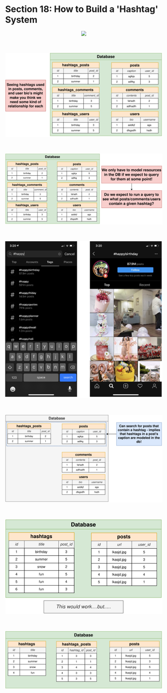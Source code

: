 # Section 18: How to Build a 'Hashtag' System

<div align="center"><img src="../diagrams/18/sql-1.svg" /></div><br/><br/><br/>
<div align="center"><img src="../diagrams/18/sql-2.svg" /></div><br/><br/><br/>
<div align="center"><img src="../diagrams/18/sql-3.svg" /></div><br/><br/><br/>
<div align="center"><img src="../diagrams/18/sql-4.svg" /></div><br/><br/><br/>
<div align="center"><img src="../diagrams/18/sql-5.svg" /></div><br/><br/><br/>
<div align="center"><img src="../diagrams/18/sql-6.svg" /></div><br/><br/><br/>
<div align="center"><img src="../diagrams/18/sql-7.svg" /></div><br/><br/><br/>
